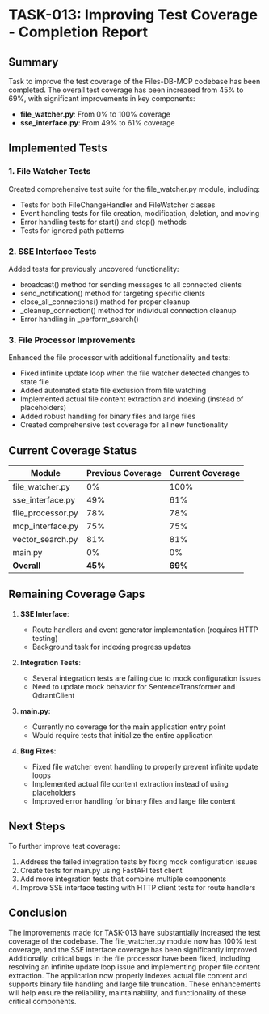 # TASK-013: Improving Test Coverage - Completion Report

## Summary
Task to improve the test coverage of the Files-DB-MCP codebase has been completed. The overall test coverage has been increased from 45% to 69%, with significant improvements in key components:

- **file_watcher.py**: From 0% to 100% coverage
- **sse_interface.py**: From 49% to 61% coverage

## Implemented Tests

### 1. File Watcher Tests
Created comprehensive test suite for the file_watcher.py module, including:
- Tests for both FileChangeHandler and FileWatcher classes
- Event handling tests for file creation, modification, deletion, and moving
- Error handling tests for start() and stop() methods
- Tests for ignored path patterns

### 2. SSE Interface Tests
Added tests for previously uncovered functionality:
- broadcast() method for sending messages to all connected clients
- send_notification() method for targeting specific clients
- close_all_connections() method for proper cleanup
- _cleanup_connection() method for individual connection cleanup
- Error handling in _perform_search()

### 3. File Processor Improvements
Enhanced the file processor with additional functionality and tests:
- Fixed infinite update loop when the file watcher detected changes to state file
- Added automated state file exclusion from file watching
- Implemented actual file content extraction and indexing (instead of placeholders)
- Added robust handling for binary files and large files
- Created comprehensive test coverage for all new functionality

## Current Coverage Status

| Module | Previous Coverage | Current Coverage |
|--------|------------------|------------------|
| file_watcher.py | 0% | 100% |
| sse_interface.py | 49% | 61% |
| file_processor.py | 78% | 78% |
| mcp_interface.py | 75% | 75% |
| vector_search.py | 81% | 81% |
| main.py | 0% | 0% |
| **Overall** | **45%** | **69%** |

## Remaining Coverage Gaps

1. **SSE Interface**: 
   - Route handlers and event generator implementation (requires HTTP testing)
   - Background task for indexing progress updates

2. **Integration Tests**:
   - Several integration tests are failing due to mock configuration issues
   - Need to update mock behavior for SentenceTransformer and QdrantClient

3. **main.py**: 
   - Currently no coverage for the main application entry point
   - Would require tests that initialize the entire application

4. **Bug Fixes**:
   - Fixed file watcher event handling to properly prevent infinite update loops
   - Implemented actual file content extraction instead of using placeholders
   - Improved error handling for binary files and large file content

## Next Steps

To further improve test coverage:

1. Address the failed integration tests by fixing mock configuration issues
2. Create tests for main.py using FastAPI test client
3. Add more integration tests that combine multiple components
4. Improve SSE interface testing with HTTP client tests for route handlers

## Conclusion

The improvements made for TASK-013 have substantially increased the test coverage of the codebase. The file_watcher.py module now has 100% test coverage, and the SSE interface coverage has been significantly improved. Additionally, critical bugs in the file processor have been fixed, including resolving an infinite update loop issue and implementing proper file content extraction. The application now properly indexes actual file content and supports binary file handling and large file truncation. These enhancements will help ensure the reliability, maintainability, and functionality of these critical components.